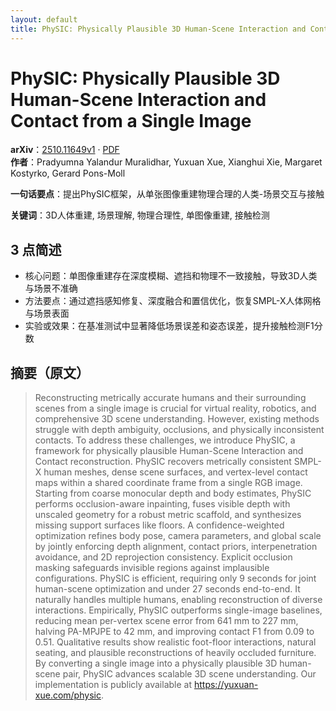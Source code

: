 ```yaml
---
layout: default
title: PhySIC: Physically Plausible 3D Human-Scene Interaction and Contact from a Single Image
---
```


# PhySIC: Physically Plausible 3D Human-Scene Interaction and Contact from a Single Image
**arXiv**：[2510.11649v1](https://arxiv.org/abs/2510.11649) · [PDF](https://arxiv.org/pdf/2510.11649.pdf)  
**作者**：Pradyumna Yalandur Muralidhar, Yuxuan Xue, Xianghui Xie, Margaret Kostyrko, Gerard Pons-Moll  

**一句话要点**：提出PhySIC框架，从单张图像重建物理合理的人类-场景交互与接触

**关键词**：3D人体重建, 场景理解, 物理合理性, 单图像重建, 接触检测

## 3 点简述
- 核心问题：单图像重建存在深度模糊、遮挡和物理不一致接触，导致3D人类与场景不准确
- 方法要点：通过遮挡感知修复、深度融合和置信优化，恢复SMPL-X人体网格与场景表面
- 实验或效果：在基准测试中显著降低场景误差和姿态误差，提升接触检测F1分数

## 摘要（原文）

> Reconstructing metrically accurate humans and their surrounding scenes from a
> single image is crucial for virtual reality, robotics, and comprehensive 3D
> scene understanding. However, existing methods struggle with depth ambiguity,
> occlusions, and physically inconsistent contacts. To address these challenges,
> we introduce PhySIC, a framework for physically plausible Human-Scene
> Interaction and Contact reconstruction. PhySIC recovers metrically consistent
> SMPL-X human meshes, dense scene surfaces, and vertex-level contact maps within
> a shared coordinate frame from a single RGB image. Starting from coarse
> monocular depth and body estimates, PhySIC performs occlusion-aware inpainting,
> fuses visible depth with unscaled geometry for a robust metric scaffold, and
> synthesizes missing support surfaces like floors. A confidence-weighted
> optimization refines body pose, camera parameters, and global scale by jointly
> enforcing depth alignment, contact priors, interpenetration avoidance, and 2D
> reprojection consistency. Explicit occlusion masking safeguards invisible
> regions against implausible configurations. PhySIC is efficient, requiring only
> 9 seconds for joint human-scene optimization and under 27 seconds end-to-end.
> It naturally handles multiple humans, enabling reconstruction of diverse
> interactions. Empirically, PhySIC outperforms single-image baselines, reducing
> mean per-vertex scene error from 641 mm to 227 mm, halving PA-MPJPE to 42 mm,
> and improving contact F1 from 0.09 to 0.51. Qualitative results show realistic
> foot-floor interactions, natural seating, and plausible reconstructions of
> heavily occluded furniture. By converting a single image into a physically
> plausible 3D human-scene pair, PhySIC advances scalable 3D scene understanding.
> Our implementation is publicly available at https://yuxuan-xue.com/physic.

